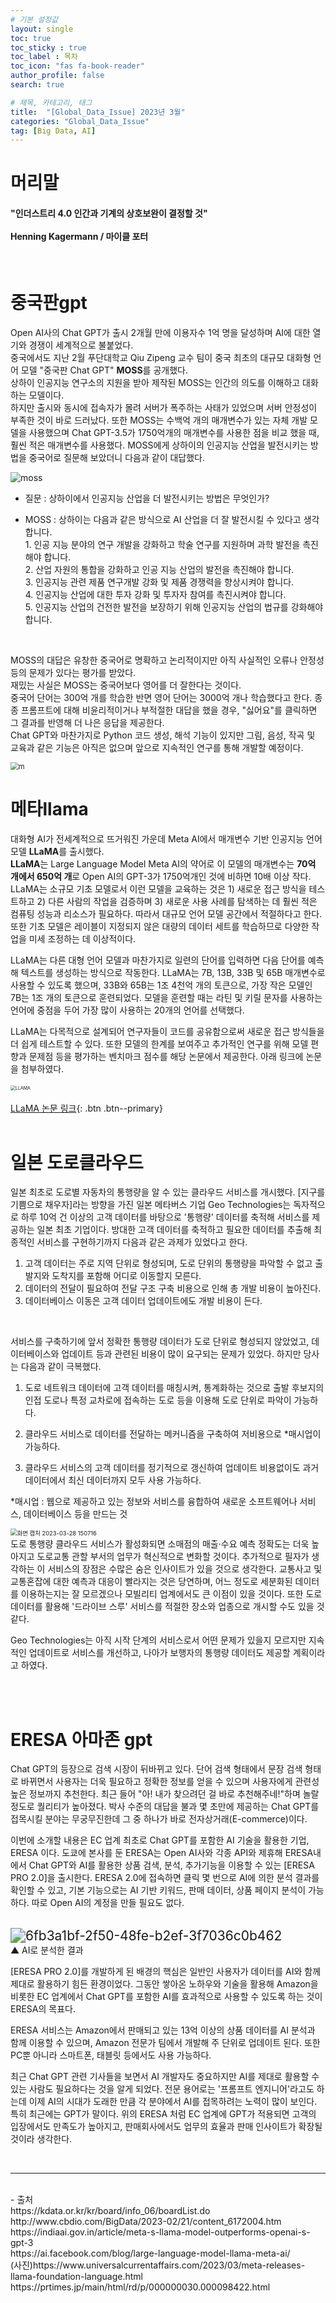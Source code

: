 ```yaml
---
# 기본 설정값
layout: single
toc: true
toc_sticky : true
toc_label : 목차
toc_icon: "fas fa-book-reader"
author_profile: false
search: true

# 제목, 카테고리, 태그
title:  "[Global_Data_Issue] 2023년 3월"
categories: "Global_Data_Issue"
tag: [Big Data, AI]
---
```


# 머리말
<div class="notice--info">
<h4>"인더스트리 4.0 인간과 기계의 상호보완이 결정할 것"<br/><br/>
Henning Kagermann / 마이클 포터</h4>
</div>
<br/>

# 중국판gpt
Open AI사의 Chat GPT가 출시 2개월 만에 이용자수 1억 명을 달성하며 AI에 대한 열기와 경쟁이 세계적으로 불붙었다.<br/>
중국에서도 지난 2월 푸단대학교 Qiu Zipeng 교수 팀이 중국 최초의 대규모 대화형 언어 모델 "중국판 Chat GPT" **MOSS**를 공개했다.<br/>
상하이 인공지능 연구소의 지원을 받아 제작된 MOSS는 인간의 의도를 이해하고 대화하는 모델이다.<br/>
하지만 출시와 동시에 접속자가 몰려 서버가 폭주하는 사태가 있었으며 서버 안정성이 부족한 것이 바로 드러났다.
또한 MOSS는 수백억 개의 매개변수가 있는 자체 개발 모델을 사용했으며 Chat GPT-3.5가 1750억개의 매개변수를 사용한 점을 비교 했을 때, 훨씬 적은 매개변수를 사용했다. MOSS에게 상하이의 인공지능 산업을 발전시키는 방법을 중국어로 질문해 보았더니 다음과 같이 대답했다.<br/>

![moss]({{site.url}}\images\2023-03-22-gdata33\moss.png)


- 질문 : 상하이에서 인공지능 산업을 더 발전시키는 방법은 무엇인가?

- MOSS : 상하이는 다음과 같은 방식으로 AI 산업을 더 잘 발전시킬 수 있다고 생각합니다.<br/> 1. 인공 지능 분야의 연구 개발을 강화하고 학술 연구를 지원하며 과학 발전을 촉진해야 합니다. <br/>2. 산업 자원의 통합을 강화하고 인공 지능 산업의 발전을 촉진해야 합니다. <br/>3. 인공지능 관련 제품 연구개발 강화 및 제품 경쟁력을 향상시켜야 합니다. <br/>4. 인공지능 산업에 대한 투자 강화 및 투자자 참여를 촉진시켜야 합니다. <br/>5. 인공지능 산업의 건전한 발전을 보장하기 위해 인공지능 산업의 법규를 강화해야 합니다.
<br/>

MOSS의 대답은 유창한 중국어로 명확하고 논리적이지만 아직 사실적인 오류나 안정성 등의 문제가 있다는 평가를 받았다.<br/>
재밌는 사실은 MOSS는 중국어보다 영어를 더 잘한다는 것이다.<br/>
중국어 단어는 300억 개를 학습한 반면 영어 단어는 3000억 개나 학습했다고 한다.
종종 프롬프트에 대해 비윤리적이거나 부적절한 대답을 했을 경우, "싫어요"를 클릭하면 그 결과를 반영해 더 나은 응답을 제공한다.<br/>
Chat GPT와 마찬가지로 Python 코드 생성, 해석 기능이 있지만 그림, 음성, 작곡 및 교육과 같은 기능은 아직은 없으며 앞으로 지속적인 연구를 통해 개발할 예정이다.<br/>

<img src="{{site.url}}\images\2023-03-22-gdata33\m.png" alt="m" style="zoom:80%;" />
<br/>

# 메타llama
대화형 AI가 전세계적으로 뜨거워진 가운데 Meta AI에서 매개변수 기반 인공지능 언어 모델 **LLaMA**를 출시했다.   
**LLaMA**는 Large Language Model Meta AI의 약어로 이 모델의 매개변수는 **70억 개에서 650억 개**로 Open AI의 GPT-3가 1750억개인 것에 비하면 10배 이상 작다.
LLaMA는 소규모 기초 모델로서 이런 모델을 교육하는 것은 1) 새로운 접근 방식을 테스트하고 2) 다른 사람의 작업을 검증하며 3) 새로운 사용 사례를 탐색하는 데 훨씬 적은 컴퓨팅 성능과 리소스가 필요하다.
따라서 대규모 언어 모델 공간에서 적절하다고 한다.
또한 기초 모델은 레이블이 지정되지 않은 대량의 데이터 세트를 학습하므로 다양한 작업을 미세 조정하는 데 이상적이다.

LLaMA는 다른 대형 언어 모델과 마찬가지로 일련의 단어를 입력하면 다음 단어를 예측해 텍스트를 생성하는 방식으로 작동한다.
LLaMA는 7B, 13B, 33B 및 65B 매개변수로 사용할 수 있도록 했으며, 33B와 65B는 1조 4천억 개의 토큰으로, 가장 작은 모델인 7B는 1조 개의 토큰으로 훈련되었다.
모델을 훈련할 때는 라틴 및 키릴 문자를 사용하는 언어에 중점을 두어 가장 많이 사용하는 20개의 언어를 선택했다.

LLaMA는 다목적으로 설계되어 연구자들이 코드를 공유함으로써 새로운 접근 방식들을 더 쉽게 테스트할 수 있다. 
또한 모델의 한계를 보여주고 추가적인 연구를 위해 모델 편향과 문제점 등을 평가하는 벤치마크 점수를 해당 논문에서 제공한다.
아래 링크에 논문을 첨부하였다.
<br/>
<br/>
<img src="{{site.url}}\images\2023-03-22-gdata33\LLAMA.jpg" alt="LLAMA" style="zoom: 50%;" />
<br/>
<br/>
[LLaMA 논문 링크](https://arxiv.org/pdf/2302.13971.pdf){: .btn .btn--primary}
<br/>
<br/>

# 일본 도로클라우드
일본 최초로 도로별 자동차의 통행량을 알 수 있는 클라우드 서비스를 개시했다.
[지구를 기쁨으로 채우자]라는 방향을 가진 일본 메타버스 기업 Geo Technologies는 독자적으로 하루 10억 건 이상의 고객 데이터를 바탕으로 '통행량' 데이터를 축적해 서비스를 제공하는 일본 최초 기업이다.
방대한 고객 데이터를 축적하고 필요한 데이터를 추출해 최종적인 서비스를 구현하기까지 다음과 같은 과제가 있었다고 한다.

1. 고객 데이터는 주로 지역 단위로 형성되며, 도로 단위의 통행량을 파악할 수 없고 출발지와 도착지를 포함해 어디로 이동할지 모른다.
2. 데이터의 전달이 필요하여 전달 구조 구축 비용으로 인해 총 개발 비용이 높아진다.
3. 데이터베이스 이동은 고객 데이터 업데이트에도 개발 비용이 든다.
<br/>

서비스를 구축하기에 앞서 정확한 통행량 데이터가 도로 단위로 형성되지 않았었고, 데이터베이스와 업데이트 등과 관련된 비용이 많이 요구되는 문제가 있었다. 하지만 당사는 다음과 같이 극복했다.

1. 도로 네트워크 데이터에 고객 데이터를 매칭시켜, 통계화하는 것으로 출발 후보지의 인접 도로나 특정 교차로에 접속하는 도로 등을 이용해 도로 단위로 파악이 가능하다.

2. 클라우드 서비스로 데이터를 전달하는 메커니즘을 구축하여 저비용으로 *매시업이 가능하다.

3. 클라우드 서비스의 고객 데이터를 정기적으로 갱신하여 업데이트 비용없이도 과거 데이터에서 최신 데이터까지 모두 사용 가능하다.

*매시업 : 웹으로 제공하고 있는 정보와 서비스를 융합하여 새로운 소프트웨어나 서비스, 데이터베이스 등을 만드는 것
<br/>

<img src="{{site.url}}\images\2023-03-22-gdata33\화면 캡처 2023-03-28 150716.png" alt="화면 캡처 2023-03-28 150716" style="zoom: 67%;" />

<br/>
도로 통행량 클라우드 서비스가 활성화되면 소매점의 매출·수요 예측 정확도는 더욱 높아지고 도로교통 관할 부서의 업무가 혁신적으로 변화할 것이다.
추가적으로 필자가 생각하는 이 서비스의 장점은 수많은 숨은 인사이트가 있을 것으로 생각한다. 
교통사고 및 교통혼잡에 대한 예측과 대응이 빨라지는 것은 당연하며, 어느 정도로 세분화된 데이터를 이용하는지는 잘 모르겠으나 모빌리티 업계에서도 큰 이점이 있을 것이다.
또한 도로 데이터를 활용해 '드라이브 스루' 서비스를 적절한 장소와 업종으로 개시할 수도 있을 것 같다. 

Geo Technologies는 아직 시작 단계의 서비스로서 어떤 문제가 있을지 모르지만 지속적인 업데이트로 서비스를 개선하고, 나아가 보행자의 통행량 데이터도 제공할 계획이라고 하였다.

<br/>
<br/>


# ERESA 아마존 gpt
Chat GPT의 등장으로 검색 시장이 뒤바뀌고 있다.
단어 검색 형태에서 문장 검색 형태로 바뀌면서 사용자는 더욱 필요하고 정확한 정보를 얻을 수 있으며 사용자에게 관련성 높은 정보까지 추천한다.
최근 들어 "아! 내가 찾으려던 걸 바로 추천해주네!"하며 놀랄 정도로 퀄리티가 높아졌다.
박사 수준의 대답을 불과 몇 초만에 제공하는 Chat GPT를 접목시킬 분야는 무궁무진한데 그 중 하나가 바로 전자상거래(E-commerce)이다.

이번에 소개할 내용은 EC 업계 최초로 Chat GPT를 포함한 AI 기술을 활용한 기업, ERESA 이다.
도쿄에 본사를 둔 ERESA는 Open AI사와 각종 API와 제휴해 ERESA내에서 Chat GPT와 AI를 활용한 상품 검색, 분석, 추가기능을 이용할 수 있는 [ERESA PRO 2.0]을 출시한다.
ERESA 2.0에 접속하면 클릭 몇 번으로 AI에 의한 분석 결과를 확인할 수 있고, 기본 기능으로는 AI 기반 키워드, 판매 데이터, 상품 페이지 분석이 가능하다.
따로 Open AI의 계정을 만들 필요도 없다.

<br/>
<img src="{{site.url}}\images\2023-03-22-gdata33\6fb3a1bf-2f50-48fe-b2ef-3f7036c0b462.png" alt="6fb3a1bf-2f50-48fe-b2ef-3f7036c0b462" style="zoom:150%;" />
<br/>▲ AI로 분석한 결과

[ERESA PRO 2.0]를 개발하게 된 배경의 핵심은 일반인 사용자가 데이터를 AI와 함께 제대로 활용하기 힘든 환경이었다.
그동안 쌓아온 노하우와 기술을 활용해 Amazon을 비롯한 EC 업계에서 Chat GPT를 포함한 AI를 효과적으로 사용할 수 있도록 하는 것이 ERESA의 목표다.

ERESA 서비스는 Amazon에서 판매되고 있는 13억 이상의 상품 데이터를 AI 분석과 함께 이용할 수 있으며, Amazon 전문가 팀에서 개발해 주 단위로 업데이트 된다.
또한 PC뿐 아니라 스마트폰, 태블릿 등에서도 사용 가능하다.


최근 Chat GPT 관련 기사들을 보면서 AI 개발자도 중요하지만 AI를 제대로 활용할 수 있는 사람도 필요하다는 것을 알게 되었다.
전문 용어로는 '프롬프트 엔지니어'라고도 하는데 이제 AI의 시대가 도래한 만큼 각 분야에서 AI를 접목하려는 노력이 많이 보인다. 특히 최근에는 GPT가 말이다.
위의 ERESA 처럼 EC 업계에 GPT가 적용되면 고객의 입장에서도 만족도가 높아지고, 판매회사에서도 업무의 효율과 판매 인사이트가 확장될 것이라 생각한다.









<br/>
<hr/>
<br/>
- 출처<br/>
https://kdata.or.kr/kr/board/info_06/boardList.do <br/>
http://www.cbdio.com/BigData/2023-02/21/content_6172004.htm <br/>
https://indiaai.gov.in/article/meta-s-llama-model-outperforms-openai-s-gpt-3 <br/>
https://ai.facebook.com/blog/large-language-model-llama-meta-ai/ <br/>
(사진)https://www.universalcurrentaffairs.com/2023/03/meta-releases-llama-foundation-language.html <br/>
https://prtimes.jp/main/html/rd/p/000000030.000098422.html <br/>

